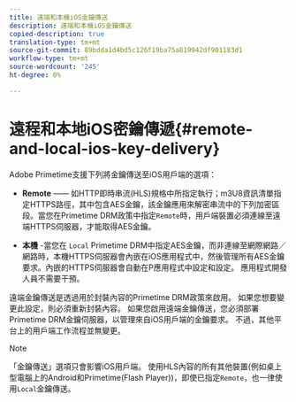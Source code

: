 ```yaml
---
title: 遠端和本機iOS金鑰傳送
description: 遠端和本機iOS金鑰傳送
copied-description: true
translation-type: tm+mt
source-git-commit: 89bdda1d4bd5c126f19ba75a819942df901183d1
workflow-type: tm+mt
source-wordcount: '245'
ht-degree: 0%

---
```



# 遠程和本地iOS密鑰傳遞{#remote-and-local-ios-key-delivery}

Adobe Primetime支援下列將金鑰傳送至iOS用戶端的選項：

* **Remote**  —— 如HTTP即時串流(HLS)規格中所指定執行；m3U8資訊清單指定HTTPS路徑，其中包含AES金鑰，該金鑰應用來解密串流中的下列加密區段。當您在Primetime DRM政策中指定`Remote`時，用戶端裝置必須連線至遠端HTTPS伺服器，才能取得AES金鑰。

* **本機** -當您在 `Local` Primetime DRM中指定AES金鑰，而非連線至網際網路／網路時，本機HTTPS伺服器會內嵌在iOS應用程式中，然後管理所有AES金鑰要求。內嵌的HTTPS伺服器會自動在P應用程式中設定和設定。 應用程式開發人員不需要干預。

遠端金鑰傳送是透過用於封裝內容的Primetime DRM政策來啟用。 如果您想要變更此設定，則必須重新封裝內容。 如果您啟用遠端金鑰傳送，您必須部署Primetime DRM金鑰伺服器，以管理來自iOS用戶端的金鑰要求。 不過，其他平台上的用戶端工作流程並無變更。

>[!NOTE]
>
>「金鑰傳送」選項只會影響iOS用戶端。 使用HLS內容的所有其他裝置(例如桌上型電腦上的Android和Primetime(Flash Player))，即使已指定`Remote`，也一律使用`Local`金鑰傳送。

